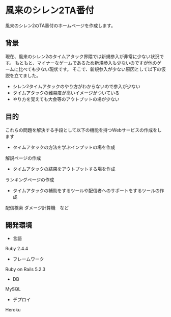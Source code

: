 # 風来のシレン2TA番付

風来のシレン2のTA番付のホームページを作成します。

## 背景
現在、風来のシレン2のタイムアタック界隈では新規参入が非常に少ない状況です。
もともと、マイナーなゲームであるため新規参入も少ないのですが他のゲームに比べても少ない現状です。
そこで、新規参入が少ない原因として以下の仮説を立てました。
- シレン2タイムアタックのやり方がわからないので参入が少ない
- タイムアタックの難易度が高いイメージがついている
- やり方を覚えても大会等のアウトプットの場が少ない

## 目的
これらの問題を解決する手段として以下の機能を持つWebサービスの作成をします
- タイムアタックの方法を学ぶインプットの場を作成

解説ページの作成
- タイムアタックの結果をアウトプットする場を作成

ランキングページの作成
- タイムアタックの補助をするツールや配信者へのサポートをするツールの作成

配信検索
ダメージ計算機　など

## 開発環境
- 言語

Ruby 2.4.4
- フレームワーク

Ruby on Rails 5.2.3
- DB

MySQL
- デプロイ

Heroku
